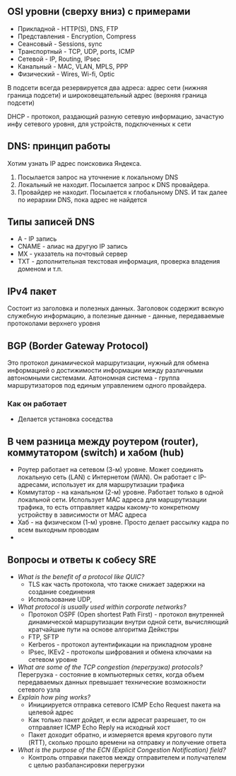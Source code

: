 ## OSI уровни (сверху вниз) с примерами

- Прикладной - HTTP(S), DNS, FTP
- Представления - Encryption, Compress
- Сеансовый - Sessions, sync
- Транспортный - TCP, UDP, ports, ICMP
- Сетевой - IP, Routing, IPsec
- Канальный - MAC, VLAN, MPLS, PPP
- Физический - Wires, Wi-fi, Optic

В подсети всегда резервируется два адреса: адрес сети (нижняя граница подсети) и широковещательный адрес (верхняя граница подсети)

DHCP - протокол, раздающий разную сетевую информацию, зачастую инфу сетевого уровня, для устройств, подключенных к сети

## DNS: принцип работы

Хотим узнать IP адрес поисковика Яндекса. 
1. Посылается запрос на уточнение к локальному DNS
2.  Локальный не находит. Посылается запрос к DNS провайдера.
3. Провайдер не находит. Посылается к глобальному DNS.
И так далее по иерархии DNS, пока адрес не найдется

## Типы записей DNS
- A - IP запись
- CNAME - алиас на другую IP запись
- MX - указатель на почтовый сервер
- TXT - дополнительная текстовая информация, проверка владения доменом и т.п.  

## IPv4 пакет
Состоит из заголовка и полезных данных. Заголовок содержит всякую служебную информацию, а полезные данные  - данные, передаваемые протоколами верхнего уровня

## BGP (Border Gateway Protocol)

Это протокол динамической маршрутизации, нужный для обмена информацией о  достижимости информации между различными автономными системами. Автономная система - группа маршрутизаторов под единым управлением одного провайдера.

### Как он работает
- Делается установка соседства


## В чем разница между роутером (router), коммутатором (switch) и хабом (hub)

 - Роутер работает на сетевом (3-м) уровне. Может соединять локальную сеть (LAN) с Интернетом (WAN). Он работает с IP-адресами, использует их для маршрутизации трафика
 - Коммутатор - на канальном (2-м) уровне. Работает только в одной локальной сети. Использует MAC адреса для маршрутизации трафика, то есть отправляет кадры какому-то конкретному устройству в зависимости от MAC адреса
 - Хаб - на физическом (1-м) уровне. Просто делает рассылку кадра по всем выходным проводам
 - 
## Вопросы и ответы к собесу SRE

- _What is the benefit of a protocol like QUIC?_
	- TLS  как часть протокола, что также снижает задержки на создание соединения
	- Использование UDP,
- _What protocol is usually used within corporate networks?_
	- Протокол OSPF (Open shortest Path First) - протокол внутренней динамической маршрутизации внутри одной сети, вычисляющий кратчайшие пути на основе алгоритма Дейкстры
	- FTP, SFTP
	- Kerberos - протокол аутентификации на прикладном уровне
	- IPsec, IKEv2 - протоколы шифрования и обмена ключами на сетевом уровне
- _What are some of the TCP congestion (перегрузка) protocols?_
	Перегрузка - состояние в компьютерных сетях, когда объем передаваемых данных превышает технические возможности сетевого узла
- _Explain how ping works?_
	- Инициируется отправка сетевого ICMP Echo Request пакета на целевой адрес
	- Как только пакет дойдет, и если адресат разрешает, то он отправляет ICMP Echo Reply на исходный хост
	- Пакет доходит обратно, и измеряется время кругового пути (RTT), сколько прошло времени на отправку и получение ответа
- _What is the purpose of the ECN (Explicit Congestion Notification) field?_
	- Контроль отправки пакетов между отправителем и получателем с целью разбалансировки перегрузки